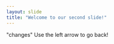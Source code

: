 ```yaml
---
layout: slide
title: "Welcome to our second slide!"
---
```

"changes"
Use the left arrow to go back!
